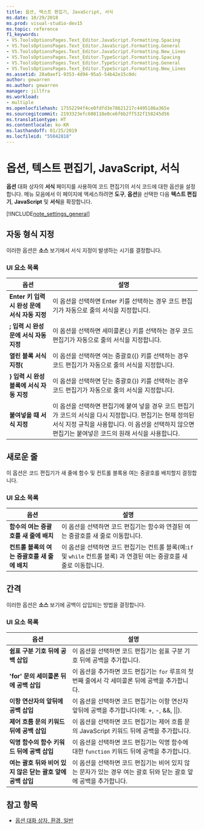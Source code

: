 ```yaml
---
title: 옵션, 텍스트 편집기, JavaScript, 서식
ms.date: 10/29/2018
ms.prod: visual-studio-dev15
ms.topic: reference
f1_keywords:
- VS.ToolsOptionsPages.Text_Editor.JavaScript.Formatting.Spacing
- VS.ToolsOptionsPages.Text_Editor.JavaScript.Formatting.General
- VS.ToolsOptionsPages.Text_Editor.JavaScript.Formatting.New_Lines
- VS.ToolsOptionsPages.Text_Editor.TypeScript.Formatting.Spacing
- VS.ToolsOptionsPages.Text_Editor.TypeScript.Formatting.General
- VS.ToolsOptionsPages.Text_Editor.TypeScript.Formatting.New_Lines
ms.assetid: 28a0aef1-9353-4d94-95a5-54b42e15c0dc
author: gewarren
ms.author: gewarren
manager: jillfra
ms.workload:
- multiple
ms.openlocfilehash: 17552294f4ce0fdfd3e78621217c4495186a365e
ms.sourcegitcommit: 2193323efc608118e0ce6f6b2ff532f158245d56
ms.translationtype: HT
ms.contentlocale: ko-KR
ms.lasthandoff: 01/25/2019
ms.locfileid: "55042818"
---
```

# <a name="options-text-editor-javascript-formatting"></a>옵션, 텍스트 편집기, JavaScript, 서식
**옵션** 대화 상자의 **서식** 페이지를 사용하여 코드 편집기의 서식 코드에 대한 옵션을 설정합니다. 메뉴 모음에서 이 페이지에 액세스하려면 **도구**, **옵션**을 선택한 다음 **텍스트 편집기**, **JavaScript** 및 **서식**을 확장합니다.

[!INCLUDE[note_settings_general](../../data-tools/includes/note_settings_general_md.md)]

## <a name="automatic-formatting"></a>자동 형식 지정
 이러한 옵션은 **소스** 보기에서 서식 지정이 발생하는 시기를 결정합니다.

### <a name="uielement-list"></a>UI 요소 목록

|옵션|설명|
|------------|-----------------|
|**Enter 키 입력 시 완성 문에 서식 자동 지정**|이 옵션을 선택하면 Enter 키를 선택하는 경우 코드 편집기가 자동으로 줄의 서식을 지정합니다.|
|**; 입력 시 완성 문에 서식 자동 지정**|이 옵션을 선택하면 세미콜론(;) 키를 선택하는 경우 코드 편집기가 자동으로 줄의 서식을 지정합니다.|
|**열린 블록 서식 지정{**|이 옵션을 선택하면 여는 중괄호({) 키를 선택하는 경우 코드 편집기가 자동으로 줄의 서식을 지정합니다.|
|**} 입력 시 완성 블록에 서식 자동 지정**|이 옵션을 선택하면 닫는 중괄호(}) 키를 선택하는 경우 코드 편집기가 자동으로 줄의 서식을 지정합니다.|
|**붙여넣을 때 서식 지정**|이 옵션을 선택하면 편집기에 붙여 넣을 경우 코드 편집기가 코드의 서식을 다시 지정합니다. 편집기는 현재 정의된 서식 지정 규칙을 사용합니다. 이 옵션을 선택하지 않으면 편집기는 붙여넣은 코드의 원래 서식을 사용합니다.|

## <a name="new-lines"></a>새로운 줄
 이 옵션은 코드 편집기가 새 줄에 함수 및 컨트롤 블록용 여는 중괄호를 배치할지 결정합니다.

### <a name="uielement-list"></a>UI 요소 목록

|옵션|설명|
|------------|-----------------|
|**함수의 여는 중괄호를 새 줄에 배치**|이 옵션을 선택하면 코드 편집기는 함수와 연결된 여는 중괄호를 새 줄로 이동합니다.|
|**컨트롤 블록의 여는 중괄호를 새 줄에 배치**|이 옵션을 선택하면 코드 편집기는 컨트롤 블록(예:`if` 및 `while` 컨트롤 블록) 과 연결된 여는 중괄호를 새 줄로 이동합니다.|

## <a name="spacing"></a>간격
 이러한 옵션은 **소스** 보기에 공백이 삽입되는 방법을 결정합니다.

### <a name="uielement-list"></a>UI 요소 목록

|옵션|설명|
|------------|-----------------|
|**쉼표 구분 기호 뒤에 공백 삽입**|이 옵션을 선택하면 코드 편집기는 쉼표 구분 기호 뒤에 공백을 추가합니다.|
|**'for' 문의 세미콜론 뒤에 공백 삽입**|이 옵션을 추가하면 코드 편집기는 `for` 루프의 첫 번째 줄에서 각 세미콜론 뒤에 공백을 추가합니다.|
|**이항 연산자의 앞뒤에 공백 삽입**|이 옵션을 선택하면 코드 편집기는 이항 연산자 앞뒤에 공백을 추가합니다(예: +, -, &&, &#124;&#124;).|
|**제어 흐름 문의 키워드 뒤에 공백 삽입**|이 옵션을 선택하면 코드 편집기는 제어 흐름 문의 JavaScript 키워드 뒤에 공백을 추가합니다.|
|**익명 함수의 함수 키워드 뒤에 공백 삽입**|이 옵션을 선택하면 코드 편집기는 익명 함수에 대한 `function` 키워드 뒤에 공백을 추가합니다.|
|**여는 괄호 뒤와 비어 있지 않은 닫는 괄호 앞에 공백 삽입**|이 옵션을 선택하면 코드 편집기는 비어 있지 않는 문자가 있는 경우 여는 괄호 뒤와 닫는 괄호 앞에 공백을 추가합니다.|

## <a name="see-also"></a>참고 항목

- [옵션 대화 상자, 환경, 일반](../../ide/reference/general-environment-options-dialog-box.md)